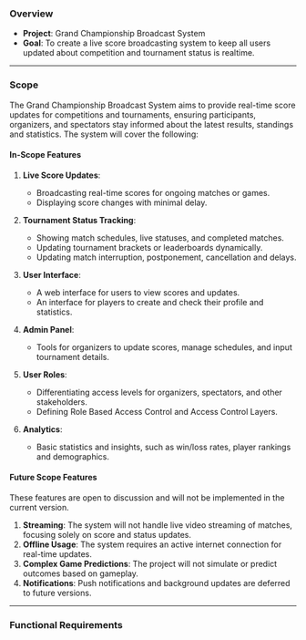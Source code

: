 ### Overview

- **Project**: Grand Championship Broadcast System
- **Goal**: To create a live score broadcasting system to keep all users updated about competition and tournament status is realtime.

---
### Scope

The Grand Championship Broadcast System aims to provide real-time score updates for competitions and tournaments, ensuring participants, organizers, and spectators stay informed about the latest results, standings and statistics. The system will cover the following:

#### **In-Scope Features**

1. **Live Score Updates**:
    
    - Broadcasting real-time scores for ongoing matches or games.
	- Displaying score changes with minimal delay.
2. **Tournament Status Tracking**:
    
    - Showing match schedules, live statuses, and completed matches.
    - Updating tournament brackets or leaderboards dynamically.
    - Updating match interruption, postponement, cancellation and delays.
1. **User Interface**:
    
    - A web interface for users to view scores and updates.
    - An interface for players to create and check their profile and statistics.
5. **Admin Panel**:
    
    - Tools for organizers to update scores, manage schedules, and input tournament details.
6. **User Roles**:
    
    - Differentiating access levels for organizers, spectators, and other stakeholders.
    - Defining Role Based Access Control and Access Control Layers.
1. **Analytics**:
    
    - Basic statistics and insights, such as win/loss rates, player rankings and demographics.

#### **Future Scope Features**

These features are open to discussion and will not be implemented in the current version. 

1. **Streaming**: The system will not handle live video streaming of matches, focusing solely on score and status updates.
2. **Offline Usage**: The system requires an active internet connection for real-time updates.
3. **Complex Game Predictions**: The project will not simulate or predict outcomes based on gameplay.
4. **Notifications**: Push notifications and background updates are deferred to future versions.

---

### Functional Requirements




